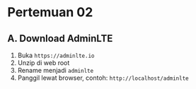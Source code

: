 # Pertemuan 02

## A. Download AdminLTE
1. Buka `https://adminlte.io`
2. Unzip di web root
3. Rename menjadi `adminlte`
4. Panggil lewat browser, contoh: `http://localhost/adminlte`

